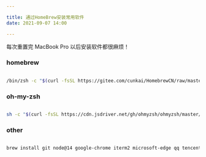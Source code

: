 ```yaml
---

title: 通过HomeBrew安装常用软件
date: 2021-09-07 14:00

--- 
```



每次重置完 MacBook Pro 以后安装软件都很麻烦！


### homebrew
```bash

/bin/zsh -c "$(curl -fsSL https://gitee.com/cunkai/HomebrewCN/raw/master/Homebrew.sh)"
```
### oh-my-zsh
```bash

sh -c "$(curl -fsSL https://cdn.jsdriver.net/gh/ohmyzsh/ohmyzsh/master/tools/install.sh)"
```

### other

```bash

brew install git node@14 google-chrome iterm2 microsoft-edge qq tencent-lemon visual-studio-code iina paper sublime-text the-unarchiver wechat
```

